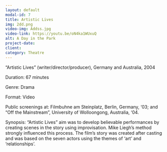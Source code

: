 ```yaml
---
layout: default
modal-id: 7
title: Artistic Lives
img: 2dd.png
video-img: Addss.jpg
video-link: https://youtu.be/oN4ka1WUxuQ
alt: A Day in the Park
project-date: 
client:
category: Theatre
---
```


“Artistic Lives” (writer/director/producer), Germany and Australia, 2004

Duration: 67 minutes

Genre: Drama

Format: Video

Public screenings at: Filmbuhne am Steinplatz, Berlin, Germany, ‘03; and “Off the Mainstream”, University of Wolloongong, Australia, ‘04.

Synopsis: “Artistic Lives” aim was to develop believable performances by creating scenes in the story using improvisation. Mike Liegh’s method strongly influenced this process. The filmʼs story was created after casting and was based on the seven actors using the themes of ‘art’ and ‘relationships’.
